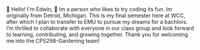👋 Hello! I'm Edwin,
👀 Im a person who likes to try coding its fun. Im originally from Detroit, Michigan.
This is my final semester here at WCC, after which I plan to transfer to EMU to pursue my dreams for a bachlors.
I’m thrilled to collaborate with everyone in our class group and look forward to learning, contributing, and growing together.
Thank you for welcoming me into the CPS298-Gardening team!
